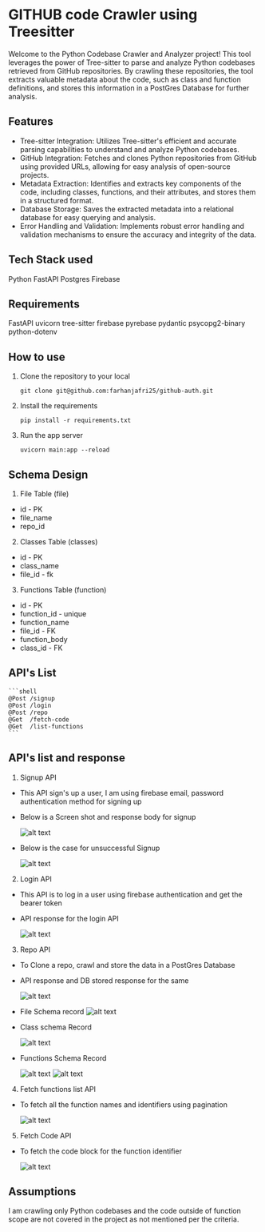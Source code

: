 # GITHUB code Crawler using Treesitter

Welcome to the Python Codebase Crawler and Analyzer project! This tool leverages the power of Tree-sitter to parse and analyze Python codebases retrieved from GitHub repositories. By crawling these repositories, the tool extracts valuable metadata about the code, such as class and function definitions, and stores this information in a PostGres Database for further analysis.

## Features
- Tree-sitter Integration: Utilizes Tree-sitter's efficient and accurate parsing capabilities to understand and analyze Python codebases.
- GitHub Integration: Fetches and clones Python repositories from GitHub using provided URLs, allowing for easy analysis of open-source projects.
- Metadata Extraction: Identifies and extracts key components of the code, including classes, functions, and their attributes, and stores them in a structured format.
- Database Storage: Saves the extracted metadata into a relational database for easy querying and analysis.
- Error Handling and Validation: Implements robust error handling and validation mechanisms to ensure the accuracy and integrity of the data.

## Tech Stack used
Python
FastAPI
Postgres
Firebase


## Requirements
FastAPI
uvicorn
tree-sitter
firebase
pyrebase
pydantic
psycopg2-binary
python-dotenv

## How to use

1. Clone the repository to your local 

    ```shell
    git clone git@github.com:farhanjafri25/github-auth.git

2. Install the requirements 

    ```shell
    pip install -r requirements.txt

3. Run the app server

    ```shell
    uvicorn main:app --reload 

## Schema Design
1. File Table (file)
 - id - PK
 - file_name
 - repo_id

2. Classes Table (classes)
 - id - PK
 - class_name
 - file_id - fk

3. Functions Table (function)
 - id - PK
 - function_id - unique
 - function_name
 - file_id - FK
 - function_body 
 - class_id - FK



## API's List

    ```shell
    @Post /signup
    @Post /login
    @Post /repo
    @Get  /fetch-code
    @Get  /list-functions
    ```

    

## API's list and response 

1. Signup API
- This API sign's up a user, I am using firebase email, password authentication method for signing up
- Below is a Screen shot and response body for signup

    ![alt text](https://github.com/farhanjafri25/github-auth/blob/master/signup-successful.png?raw=true)

- Below is the case for unsuccessful Signup

    ![alt text](https://github.com/farhanjafri25/github-auth/blob/master/signup-unsuccessful.png?raw=true)

2. Login API
- This API is to log in a user using firebase authentication and get the bearer token
- API response for the login API

    ![alt text](https://github.com/farhanjafri25/github-auth/blob/master/user-login.png?raw=true)

3. Repo API
- To Clone a repo, crawl and store the data in a PostGres Database
- API response and DB stored response for the same

    ![alt text](https://github.com/farhanjafri25/github-auth/blob/master/save-gitrepo.png?raw=true)

- File Schema record
    ![alt text](https://github.com/farhanjafri25/github-auth/blob/master/file-table.png?raw=true)

- Class schema Record

    ![alt text](https://github.com/farhanjafri25/github-auth/blob/master/class-table.png?raw=true)


- Functions Schema Record

    ![alt text](https://github.com/farhanjafri25/github-auth/blob/master/function-table.png?raw=true)
    ![alt text](https://github.com/farhanjafri25/github-auth/blob/master/functions-table.png?raw=true)


    

4. Fetch functions list API
- To fetch all the function names and identifiers using pagination

    ![alt text](https://github.com/farhanjafri25/github-auth/blob/master/list-functions.png?raw=true)

5. Fetch Code API
- To fetch the code block for the function identifier

    ![alt text](https://github.com/farhanjafri25/github-auth/blob/master/fetch-code.png?raw=true)


## Assumptions

I am crawling only Python codebases and the code outside of function scope are not covered in the project as not mentioned per the criteria.

